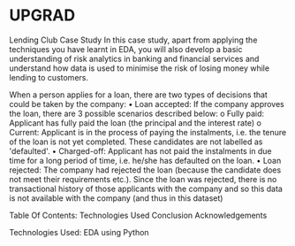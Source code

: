 # UPGRAD
Lending Club Case Study
 In this case study, apart from applying the techniques you have learnt in EDA, you will also develop a basic understanding of risk analytics in banking and financial services and understand how data is used to minimise the risk of losing money while lending to customers.

When a person applies for a loan, there are two types of decisions that could be taken by the company:
•	Loan accepted: If the company approves the loan, there are 3 possible scenarios described below:
o	Fully paid: Applicant has fully paid the loan (the principal and the interest rate)
o	Current: Applicant is in the process of paying the instalments, i.e. the tenure of the loan is not yet completed. These candidates are not labelled as 'defaulted'.
•	Charged-off: Applicant has not paid the instalments in due time for a long period of time, i.e. he/she has defaulted on the loan.
•	Loan rejected: The company had rejected the loan (because the candidate does not meet their requirements etc.). Since the loan was rejected, there is no transactional history of those applicants with the company and so this data is not available with the company (and thus in this dataset)

Table Of Contents:
Technologies Used
Conclusion
Acknowledgements

Technologies Used:
EDA using Python
